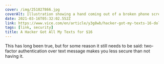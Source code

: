 ```yaml
---
cover: /img/251027866.jpg
coverAlt: Illustration showing a hand coming out of a broken phone screen to grab some floating app icons
date: 2021-03-16T05:32:02.552Z
link: https://www.vice.com/en/article/y3g8wb/hacker-got-my-texts-16-dollars-sakari-netnumber
tags: [link, security]
title: A Hacker Got All My Texts for $16
---
```


This has long been true, but for some reason it still needs to be said: two-factor authentication over text message makes you less secure than not having it.
